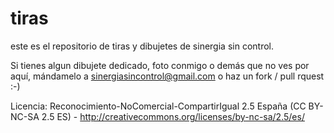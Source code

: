 # tiras

este es el repositorio de tiras y dibujetes de sinergia sin control.

Si tienes algun dibujete dedicado, foto conmigo o demás que no ves por aquí, mándamelo a sinergiasincontrol@gmail.com o haz un fork / pull rquest :-)

Licencia: Reconocimiento-NoComercial-CompartirIgual 2.5 España (CC BY-NC-SA 2.5 ES) - http://creativecommons.org/licenses/by-nc-sa/2.5/es/
